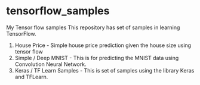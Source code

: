 # tensorflow_samples
My Tensor flow samples
This repository has set of samples in learning TensorFlow.

1. House Price - Simple house price prediction given the house size using tensor flow
2. Simple / Deep MNIST - This is for predicting the MNIST data using Convolution Neural Network.
3. Keras / TF Learn Samples - This is set of samples using the library Keras and TFLearn.
